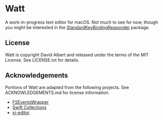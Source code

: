 # Watt

A work-in-progress text editor for macOS. Not much to see for now, though you might be interested in the [StandardKeyBindingResponder](https://github.com/davidbalbert/Watt/tree/main/StandardKeyBindingResponder) package.

## License

Watt is copyright David Albert and released under the terms of the MIT License. See LICENSE.txt for details.

## Acknowledgements

Portions of Watt are adapted from the following projects. See ACKNOWLEDGEMENTS.md for license information.

- [FSEventsWrapper](https://github.com/Frizlab/FSEventsWrapper)
- [Swift Collections](https://github.com/apple/swift-collections)
- [xi-editor](https://github.com/xi-editor/xi-editor)
